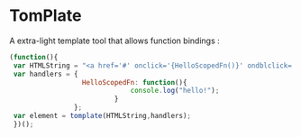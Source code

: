 # TomPlate

A extra-light template tool that allows function bindings :

~~~javascript
(function(){
 var HTMLString = "<a href='#' onclick='{HelloScopedFn()}' ondblclick='globalFn()'>link</a>";
 var handlers = {
                  HelloScopedFn: function(){
                              console.log("hello!");
                          }
                };
 var element = tomplate(HTMLString,handlers);
 })();
~~~
